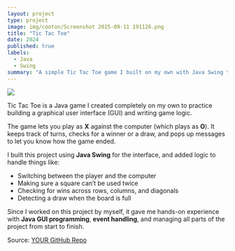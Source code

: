 ```yaml
---
layout: project
type: project
image: img/cooton/Screenshot 2025-09-11 191126.png
title: "Tic Tac Toe"
date: 2024
published: true
labels:
  - Java
  - Swing
summary: "A simple Tic Tac Toe game I built on my own with Java Swing that lets you play against the computer."
---
```


<img class="img-fluid" src="../img/tictactoe/tictactoe-screenshot.png">

Tic Tac Toe is a Java game I created completely on my own to practice building a graphical user interface (GUI) and writing game logic.  

The game lets you play as **X** against the computer (which plays as **O**). It keeps track of turns, checks for a winner or a draw, and pops up messages to let you know how the game ended.  

I built this project using **Java Swing** for the interface, and added logic to handle things like:
- Switching between the player and the computer  
- Making sure a square can’t be used twice  
- Checking for wins across rows, columns, and diagonals  
- Detecting a draw when the board is full  

Since I worked on this project by myself, it gave me hands-on experience with **Java GUI programming**, **event handling**, and managing all parts of the project from start to finish.  

Source: <a href="https://github.com/YOUR-USERNAME/tictactoe">YOUR GitHub Repo</a>
